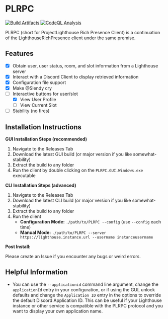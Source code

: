 # PLRPC

[![Build Artifacts](https://github.com/LBPUnion/PLRPC/actions/workflows/build.yml/badge.svg)](https://github.com/LBPUnion/PLRPC/actions/workflows/build.yml)
[![CodeQL Analysis](https://github.com/LBPUnion/PLRPC/actions/workflows/codeql.yml/badge.svg)](https://github.com/LBPUnion/PLRPC/actions/workflows/codeql.yml)

PLRPC (short for ProjectLighthouse Rich Presence Client) is a continuation of the LighthouseRichPresence client under
the same premise.

## Features

- [x] Obtain user, user status, room, and slot information from a Lighthouse server
- [x] Interact with a Discord Client to display retrieved information
- [x] Configuration file support
- [x] Make @Slendy cry
- [ ] Interactive buttons for user/slot
    - [x] View User Profile
    - [ ] View Current Slot
- [ ] Stability (no fires)

## Installation Instructions
                                   
**GUI Installation Steps (recommended)**

1. Navigate to the Releases Tab
2. Download the latest GUI build (or major version if you like somewhat-stability)
3. Extract the build to any folder
4. Run the client by double clicking on the `PLRPC.GUI.Windows.exe` executable

**CLI Installation Steps (advanced)**

1. Navigate to the Releases Tab
2. Download the latest CLI build (or major version if you like somewhat-stability)
3. Extract the build to any folder
4. Run the client
    - **Configuration Mode:** `./path/to/PLRPC --config` (use `--config` each time)
    - **Manual Mode:** `./path/to/PLRPC --server https://lighthouse.instance.url --username instanceusername`

**Post Install:**

Please create an Issue if you encounter any bugs or weird errors.

## Helpful Information

* You can use the `--applicationid` command line argument, change the `applicationId` entry in your configuration,
  or if using the GUI, unlock defaults and change the `Application ID` entry in the options to override the default
  Discord Application ID. This can be useful if your Lighthouse instance or other service is compatible with the PLRPC 
  protocol and you want to display your own application name.